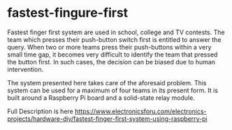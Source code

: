 # fastest-fingure-first
Fastest finger first system are used in school, college and TV contests. The team which presses their push-button switch first is entitled to answer the query. When two or more teams press their push-buttons within a very small time gap, it becomes very difficult to identify the team that pressed the button first. In such cases, the decision can be biased due to human intervention.

The system presented here takes care of the aforesaid problem. This system can be used for a maximum of four teams in its present form. It is built around a Raspberry Pi board and a solid-state relay module.


Full Description is here
https://www.electronicsforu.com/electronics-projects/hardware-diy/fastest-finger-first-system-using-raspberry-pi
